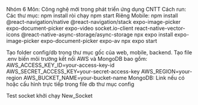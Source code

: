 Nhóm 6 Môn: Công nghệ mới trong phát triển ứng dụng CNTT
Cách run:
Các thư mục: npm install ròi chạy npm start
Riêng Mobile: 
npm install @react-navigation/native @react-navigation/stack expo-image-picker expo-document-picker expo-video socket.io-client react-native-vector-icons @react-native-async-storage/async-storage
npx expo install expo-image-picker expo-document-picker expo-av
npx expo start

Tạo folder config/db trong thư mục gốc của web, mobile, backend.
Tạo file .env biến môi trường kết nối AWS và MongoDB bao gồm: 
AWS_ACCESS_KEY_ID=your-access-key-id
AWS_SECRET_ACCESS_KEY=your-secret-access-key
AWS_REGION=your-region
AWS_BUCKET_NAME=your-bucket-name
MongoDB: Link nếu có hoặc cấu hình trực tiếp trong file db thư mục config

Test socket khởi chạy New_Socket
